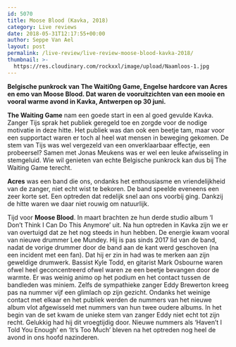 ```yaml
---
id: 5070
title: Moose Blood (Kavka, 2018)
category: Live reviews
date: 2018-05-31T12:17:55+00:00
author: Seppe Van Ael
layout: post
permalink: /live-review/live-review-moose-blood-kavka-2018/
thumbnail: >-
  https://res.cloudinary.com/rockxxl/image/upload/Naamloos-1.jpg
---
```

**Belgische punkrock van The Waiti0ng Game, Engelse hardcore van Acres en emo van Moose Blood. Dat waren de vooruitzichten van een mooie en vooral warme avond in Kavka, Antwerpen op 30 juni.**

**The Waiting Game** nam een goede start in een al goed gevulde Kavka. Zanger Tijs sprak het publiek geregeld toe en zorgde voor de nodige motivatie in deze hitte. Het publiek was dan ook een beetje tam, maar voor een supportact waren er toch al heel wat mensen in beweging gekomen. De stem van Tijs was wel vergezeld van een onverklaarbaar effectje, een probeersel? Samen met Jonas Meukens was er wel een leuke afwisseling in stemgeluid. Wie wil genieten van echte Belgische punkrock kan dus bij The Waiting Game terecht.

**Acres** was een band die ons, ondanks het enthousiasme en vriendelijkheid van de zanger, niet echt wist te bekoren. De band speelde eveneens een zeer korte set. Een optreden dat redelijk snel aan ons voorbij ging. Dankzij de hitte waren we daar niet rouwig om natuurlijk.

Tijd voor **Moose Blood**. In maart brachten ze hun derde studio album ‘I Don’t Think I Can Do This Anymore’ uit. Na hun optreden in Kavka zijn we er van overtuigd dat ze het nog steeds in hun hebben. De energie kwam vooral van nieuwe drummer Lee Mundey. Hij is pas sinds 2017 lid van de band, nadat de vorige drummer door de band aan de kant werd geschoven (na een incident met een fan). Dat hij er zin in had was te merken aan zijn geweldige drumwerk. Bassist Kyle Todd, en gitarist Mark Osbourne waren ofwel heel geconcentreerd ofwel waren ze een beetje bevangen door de warmte. Er was weinig animo op het podium en het contact tussen de bandleden was miniem. Zelfs de sympathieke zanger Eddy Brewerton kreeg pas na nummer vijf een glimlach op zijn gezicht. Ondanks het weinige contact met elkaar en het publiek werden de nummers van het nieuwe album vlot afgewisseld met nummers van hun twee oudere albums. In het begin van de set kwam de unieke stem van zanger Eddy niet echt tot zijn recht. Gelukkig had hij dit vroegtijdig door. Nieuwe nummers als ‘Haven’t I Told You Enough’ en ‘It’s Too Much’ bleven na het optreden nog heel de avond in ons hoofd nazinderen.